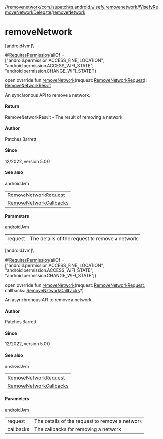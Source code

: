 //[removenetwork](../../../index.md)/[com.isupatches.android.wisefy.removenetwork](../index.md)/[WisefyRemoveNetworkDelegate](index.md)/[removeNetwork](remove-network.md)

# removeNetwork

[androidJvm]\

@[RequiresPermission](https://developer.android.com/reference/kotlin/androidx/annotation/RequiresPermission.html)(allOf = [&quot;android.permission.ACCESS_FINE_LOCATION&quot;, &quot;android.permission.ACCESS_WIFI_STATE&quot;, &quot;android.permission.CHANGE_WIFI_STATE&quot;])

open override fun [removeNetwork](remove-network.md)(request: [RemoveNetworkRequest](../../com.isupatches.android.wisefy.removenetwork.entities/-remove-network-request/index.md)): [RemoveNetworkResult](../../com.isupatches.android.wisefy.removenetwork.entities/-remove-network-result/index.md)

An synchronous API to remove a network.

#### Return

RemoveNetworkResult - The result of removing a network

#### Author

Patches Barrett

#### Since

12/2022, version 5.0.0

#### See also

androidJvm

| |
|---|
| [RemoveNetworkRequest](../../com.isupatches.android.wisefy.removenetwork.entities/-remove-network-request/index.md) |
| [RemoveNetworkCallbacks](../../com.isupatches.android.wisefy.removenetwork.callbacks/-remove-network-callbacks/index.md) |

#### Parameters

androidJvm

| | |
|---|---|
| request | The details of the request to remove a network |

[androidJvm]\

@[RequiresPermission](https://developer.android.com/reference/kotlin/androidx/annotation/RequiresPermission.html)(allOf = [&quot;android.permission.ACCESS_FINE_LOCATION&quot;, &quot;android.permission.ACCESS_WIFI_STATE&quot;, &quot;android.permission.CHANGE_WIFI_STATE&quot;])

open override fun [removeNetwork](remove-network.md)(request: [RemoveNetworkRequest](../../com.isupatches.android.wisefy.removenetwork.entities/-remove-network-request/index.md), callbacks: [RemoveNetworkCallbacks](../../com.isupatches.android.wisefy.removenetwork.callbacks/-remove-network-callbacks/index.md)?)

An asynchronous API to remove a network.

#### Author

Patches Barrett

#### Since

12/2022, version 5.0.0

#### See also

androidJvm

| |
|---|
| [RemoveNetworkRequest](../../com.isupatches.android.wisefy.removenetwork.entities/-remove-network-request/index.md) |
| [RemoveNetworkCallbacks](../../com.isupatches.android.wisefy.removenetwork.callbacks/-remove-network-callbacks/index.md) |

#### Parameters

androidJvm

| | |
|---|---|
| request | The details of the request to remove a network |
| callbacks | The callbacks for removing a network |

